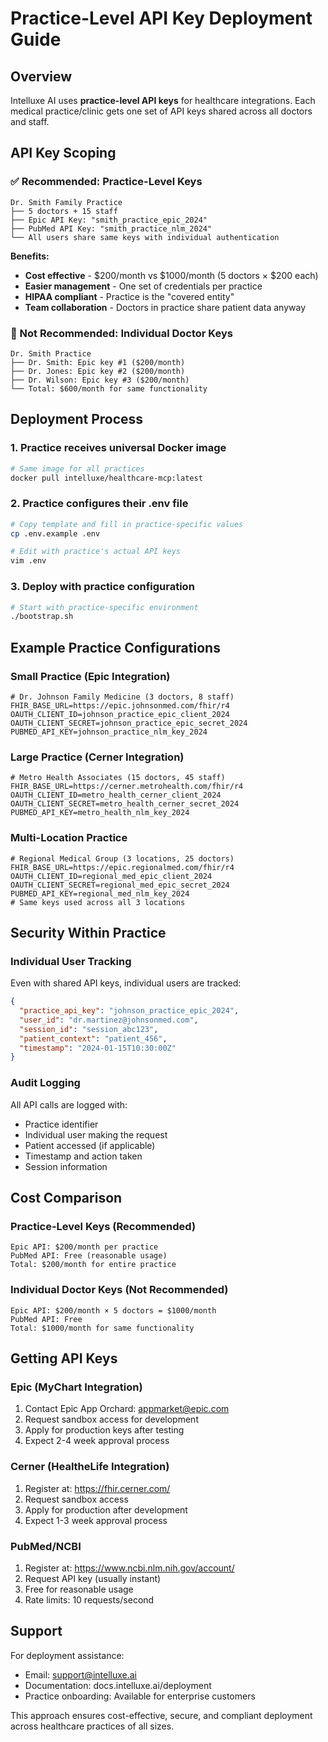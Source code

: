 # Practice-Level API Key Deployment Guide

## Overview

Intelluxe AI uses **practice-level API keys** for healthcare integrations. Each medical practice/clinic gets one set of API keys shared across all doctors and staff.

## API Key Scoping

### ✅ Recommended: Practice-Level Keys

```
Dr. Smith Family Practice
├── 5 doctors + 15 staff
├── Epic API Key: "smith_practice_epic_2024"
├── PubMed API Key: "smith_practice_nlm_2024"
└── All users share same keys with individual authentication
```

**Benefits:**

- **Cost effective** - $200/month vs $1000/month (5 doctors × $200 each)
- **Easier management** - One set of credentials per practice
- **HIPAA compliant** - Practice is the "covered entity"
- **Team collaboration** - Doctors in practice share patient data anyway

### 🚫 Not Recommended: Individual Doctor Keys

```
Dr. Smith Practice
├── Dr. Smith: Epic key #1 ($200/month)
├── Dr. Jones: Epic key #2 ($200/month)
├── Dr. Wilson: Epic key #3 ($200/month)
└── Total: $600/month for same functionality
```

## Deployment Process

### 1. Practice receives universal Docker image

```bash
# Same image for all practices
docker pull intelluxe/healthcare-mcp:latest
```

### 2. Practice configures their .env file

```bash
# Copy template and fill in practice-specific values
cp .env.example .env

# Edit with practice's actual API keys
vim .env
```

### 3. Deploy with practice configuration

```bash
# Start with practice-specific environment
./bootstrap.sh
```

## Example Practice Configurations

### Small Practice (Epic Integration)

```env
# Dr. Johnson Family Medicine (3 doctors, 8 staff)
FHIR_BASE_URL=https://epic.johnsonmed.com/fhir/r4
OAUTH_CLIENT_ID=johnson_practice_epic_client_2024
OAUTH_CLIENT_SECRET=johnson_practice_epic_secret_2024
PUBMED_API_KEY=johnson_practice_nlm_key_2024
```

### Large Practice (Cerner Integration)

```env
# Metro Health Associates (15 doctors, 45 staff)
FHIR_BASE_URL=https://cerner.metrohealth.com/fhir/r4
OAUTH_CLIENT_ID=metro_health_cerner_client_2024
OAUTH_CLIENT_SECRET=metro_health_cerner_secret_2024
PUBMED_API_KEY=metro_health_nlm_key_2024
```

### Multi-Location Practice

```env
# Regional Medical Group (3 locations, 25 doctors)
FHIR_BASE_URL=https://epic.regionalmed.com/fhir/r4
OAUTH_CLIENT_ID=regional_med_epic_client_2024
OAUTH_CLIENT_SECRET=regional_med_epic_secret_2024
PUBMED_API_KEY=regional_med_nlm_key_2024
# Same keys used across all 3 locations
```

## Security Within Practice

### Individual User Tracking

Even with shared API keys, individual users are tracked:

```json
{
  "practice_api_key": "johnson_practice_epic_2024",
  "user_id": "dr.martinez@johnsonmed.com",
  "session_id": "session_abc123",
  "patient_context": "patient_456",
  "timestamp": "2024-01-15T10:30:00Z"
}
```

### Audit Logging

All API calls are logged with:

- Practice identifier
- Individual user making the request
- Patient accessed (if applicable)
- Timestamp and action taken
- Session information

## Cost Comparison

### Practice-Level Keys (Recommended)

```
Epic API: $200/month per practice
PubMed API: Free (reasonable usage)
Total: $200/month for entire practice
```

### Individual Doctor Keys (Not Recommended)

```
Epic API: $200/month × 5 doctors = $1000/month
PubMed API: Free
Total: $1000/month for same functionality
```

## Getting API Keys

### Epic (MyChart Integration)

1. Contact Epic App Orchard: appmarket@epic.com
2. Request sandbox access for development
3. Apply for production keys after testing
4. Expect 2-4 week approval process

### Cerner (HealtheLife Integration)

1. Register at: https://fhir.cerner.com/
2. Request sandbox access
3. Apply for production after development
4. Expect 1-3 week approval process

### PubMed/NCBI

1. Register at: https://www.ncbi.nlm.nih.gov/account/
2. Request API key (usually instant)
3. Free for reasonable usage
4. Rate limits: 10 requests/second

## Support

For deployment assistance:

- Email: support@intelluxe.ai
- Documentation: docs.intelluxe.ai/deployment
- Practice onboarding: Available for enterprise customers

This approach ensures cost-effective, secure, and compliant deployment across healthcare practices of all sizes.
